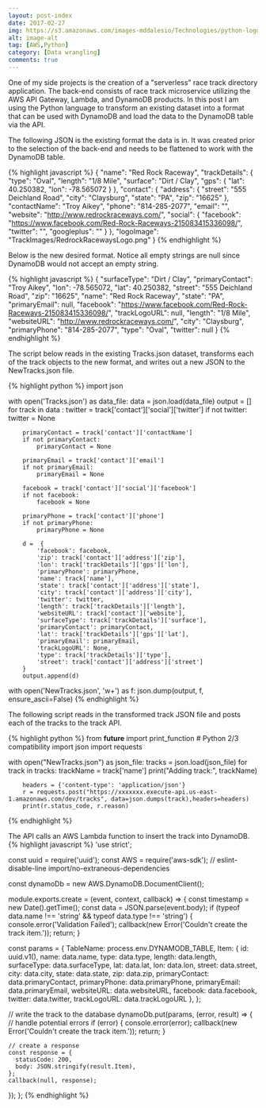 ```yaml
---
layout: post-index
date: 2017-02-27
img: https://s3.amazonaws.com/images-mddalesio/Technologies/python-logo-3.6.gif
alt: image-alt
tag: [AWS,Python]
category: [Data wrangling]
comments: true
---
```

One of my side projects is the creation of a "serverless" race track directory application. The back-end consists
of race track microservice utilizing the AWS API Gateway, Lambda, and DynamoDB products. In this post I am using 
the Python language to transform an existing dataset into a format that can be used with DynamoDB and load the
data to the DynamoDB table via the API.

The following JSON is the existing format the data is in. It was created prior to the selection of the back-end
and needs to be flattened to work with the DynamoDB table.

{% highlight javascript %}
  {
    "name": "Red Rock Raceway",
    "trackDetails": {
      "type": "Oval",
      "length": "1/8 Mile",
      "surface": "Dirt / Clay",
      "gps": {
        "lat": 40.250382,
        "lon": -78.565072
      }
    },
    "contact": {
      "address": {
        "street": "555 Deichland Road",
        "city": "Claysburg",
        "state": "PA",
        "zip": "16625"
      },
      "contactName": "Troy Aikey",
      "phone": "814-285-2077",
      "email": "",
      "website": "http://www.redrockraceways.com/",
      "social": {
        "facebook": "https://www.facebook.com/Red-Rock-Raceways-215083415336098/",
        "twitter": "",
        "googleplus": ""
      }
    },
    "logoImage": "TrackImages/RedrockRacewaysLogo.png"
  }
  {% endhighlight %}

Below is the new desired format. Notice all empty strings are null since DynamoDB would not accept an empty string. 

{% highlight javascript %}
{
  "surfaceType": "Dirt / Clay",
  "primaryContact": "Troy Aikey",
  "lon": -78.565072,
  "lat": 40.250382,
  "street": "555 Deichland Road",
  "zip": "16625",
  "name": "Red Rock Raceway",
  "state": "PA",
  "primaryEmail": null,
  "facebook": "https://www.facebook.com/Red-Rock-Raceways-215083415336098/",
  "trackLogoURL": null,
  "length": "1/8 Mile",
  "websiteURL": "http://www.redrockraceways.com/",
  "city": "Claysburg",
  "primaryPhone": "814-285-2077",
  "type": "Oval",
  "twitter": null
}
{% endhighlight %}

The script below reads in the existing Tracks.json dataset, transforms each of the track 
objects to the new format, and writes out a new JSON to the NewTracks.json file. 

{% highlight python %}
import json

with open('Tracks.json') as data_file:
    data = json.load(data_file)
    output = []
    for track in data :
        twitter = track['contact']['social']['twitter']
        if not twitter:
            twitter = None

        primaryContact = track['contact']['contactName']
        if not primaryContact:
            primaryContact = None

        primaryEmail = track['contact']['email']
        if not primaryEmail:
            primaryEmail = None

        facebook = track['contact']['social']['facebook']
        if not facebook:
            facebook = None

        primaryPhone = track['contact']['phone']
        if not primaryPhone:
            primaryPhone = None

        d =  {
            'facebook': facebook,
            'zip': track['contact']['address']['zip'],
            'lon': track['trackDetails']['gps']['lon'],
            'primaryPhone': primaryPhone,
            'name': track['name'],
            'state': track['contact']['address']['state'],
            'city': track['contact']['address']['city'],
            'twitter': twitter,
            'length': track['trackDetails']['length'],
            'websiteURL': track['contact']['website'],
            'surfaceType': track['trackDetails']['surface'],
            'primaryContact': primaryContact,
            'lat': track['trackDetails']['gps']['lat'],
            'primaryEmail': primaryEmail,
            'trackLogoURL': None,
            'type': track['trackDetails']['type'],
            'street': track['contact']['address']['street']
        }
        output.append(d)
with open('NewTracks.json', 'w+') as f:
  json.dump(output, f, ensure_ascii=False)
{% endhighlight %}


The following script reads in the transformed track JSON file and posts each of the tracks to the track API. 


{% highlight python %}
from __future__ import print_function # Python 2/3 compatibility
import json
import requests

with open("NewTracks.json") as json_file:
    tracks = json.load(json_file)
    for track in tracks:
        trackName = track['name']
        print("Adding track:", trackName)

        headers = {'content-type': 'application/json'}
        r = requests.post("https://xxxxxxx.execute-api.us-east-1.amazonaws.com/dev/tracks", data=json.dumps(track),headers=headers)
        print(r.status_code, r.reason)
{% endhighlight %}

The API calls an AWS Lambda function to insert the track into DynamoDB.
{% highlight javascript %}
'use strict';

const uuid = require('uuid');
const AWS = require('aws-sdk'); // eslint-disable-line import/no-extraneous-dependencies

const dynamoDb = new AWS.DynamoDB.DocumentClient();

module.exports.create = (event, context, callback) => {
  const timestamp = new Date().getTime();
  const data = JSON.parse(event.body);
  if (typeof data.name !== 'string' && 
  typeof data.type !== 'string') {
    console.error('Validation Failed');
    callback(new Error('Couldn\'t create the track item.'));
    return;
  }

  const params = {
    TableName: process.env.DYNAMODB_TABLE,
    Item: {
      id: uuid.v1(),
      name: data.name,
      type: data.type,
      length: data.length,
      surfaceType: data.surfaceType,
      lat: data.lat,
      lon: data.lon,
      street: data.street,
      city: data.city,
      state: data.state,
      zip: data.zip,
      primaryContact: data.primaryContact,
      primaryPhone: data.primaryPhone,
      primaryEmail: data.primaryEmail,
      websiteURL: data.websiteURL,
      facebook: data.facebook,
      twitter: data.twitter,
      trackLogoURL: data.trackLogoURL
    },
  };

  // write the track to the database
  dynamoDb.put(params, (error, result) => {
    // handle potential errors
    if (error) {
      console.error(error);
      callback(new Error('Couldn\'t create the track item.'));
      return;
    }

    // create a response
    const response = {
      statusCode: 200,
      body: JSON.stringify(result.Item),
    };
    callback(null, response);
  });
};
{% endhighlight %}